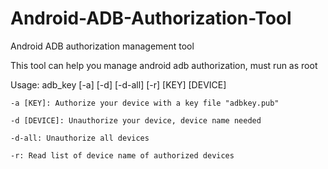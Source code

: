 # Android-ADB-Authorization-Tool

Android ADB authorization management tool 

This tool can help you manage android adb authorization, must run as root

Usage: adb_key [-a] [-d] [-d-all] [-r] [KEY] [DEVICE]

    -a [KEY]: Authorize your device with a key file "adbkey.pub"
    
    -d [DEVICE]: Unauthorize your device, device name needed
    
    -d-all: Unauthorize all devices
    
    -r: Read list of device name of authorized devices
    
